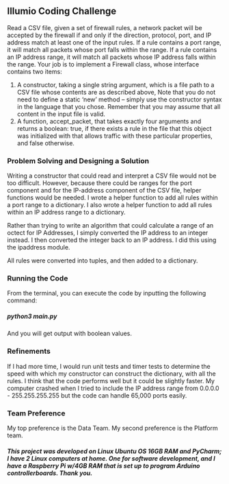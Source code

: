 ## Illumio Coding Challenge
Read a CSV file, given a set of firewall rules, a network packet will be accepted by the firewall if and only if the
direction, protocol, port, and IP address match at least one of the input rules. If a rule contains
a port range, it will match all packets whose port falls within the range. If a rule contains an IP
address range, it will match all packets whose IP address falls within the range.
Your job is to implement a Firewall class, whose interface contains two items:
1. A constructor, taking a single string argument, which is a file path to a CSV file whose contents are as described above,
Note that you do not need to define a static ‘new’ method – simply use the
constructor syntax in the language that you chose.
Remember that you may assume that all content in the input file is valid.
2. A function, accept_packet, that takes exactly four arguments and returns a boolean:
true, if there exists a rule in the file that this object was initialized with that allows traffic
with these particular properties, and false otherwise.


### Problem Solving and Designing a Solution
Writing a constructor that could read and interpret a CSV file would not be too difficult. However, because there could be ranges 
for the port component and for the IP-address component of the CSV file, helper functions would be needed.
I wrote a helper function to add all rules within a port range to a dictionary.
I also wrote a helper function to add all rules within an IP address range to a dictionary. 

Rather than trying to write an algorithm that could calculate a range of an octect for IP Addresses, I simply converted 
the IP address to an integer instead. I then converted the integer back to an IP address. 
I did this using the ipaddress module.

All rules were converted into tuples, and then added to a dictionary. 

### Running the Code

From the terminal, you can execute the code by inputting the following command:

##### python3 main.py

And you will get output with boolean values.

### Refinements

If I had more time, I would run unit tests and timer tests to determine the speed with which my constructor can 
construct the dictionary, with all the rules. I think that the code performs well but it could be slightly faster.
My computer crashed when I tried to include the IP address range from 0.0.0.0 - 255.255.255.255 but the code can handle
65,000 ports easily.

### Team Preference

My top preference is the Data Team. My second preference is the Platform team.

##### This project was developed on Linux Ubuntu OS 16GB RAM and PyCharm; I have 2 Linux computers at home. One for software development, and I have a Raspberry Pi w/4GB RAM that is set up to program Arduino controllerboards. Thank you.

